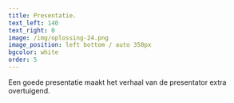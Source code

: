 ```yaml
---
title: Presentatie.
text_left: 140
text_right: 0
image: /img/oplossing-24.png
image_position: left bottom / auto 350px
bgcolor: white
order: 5
---
```


Een goede presentatie maakt het verhaal van de presentator extra overtuigend.